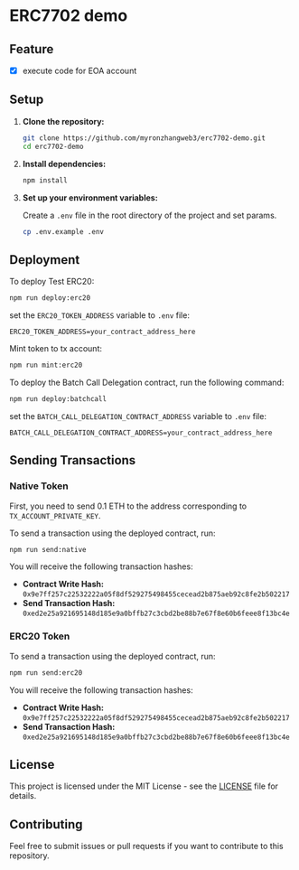 # ERC7702 demo

## Feature
- [x] execute code for EOA account

## Setup

1. **Clone the repository:**

   ```bash
   git clone https://github.com/myronzhangweb3/erc7702-demo.git
   cd erc7702-demo
   ```

2. **Install dependencies:**

   ```bash
   npm install
   ```

3. **Set up your environment variables:**

   Create a `.env` file in the root directory of the project and set params.
   ```bash
   cp .env.example .env
   ```

## Deployment

To deploy Test ERC20:

```bash
npm run deploy:erc20
```

set the `ERC20_TOKEN_ADDRESS` variable to `.env` file:

```plaintext
ERC20_TOKEN_ADDRESS=your_contract_address_here
```

Mint token to tx account:

```bash
npm run mint:erc20
```

To deploy the Batch Call Delegation contract, run the following command:

```bash
npm run deploy:batchcall
```

set the `BATCH_CALL_DELEGATION_CONTRACT_ADDRESS` variable to `.env` file:

```plaintext
BATCH_CALL_DELEGATION_CONTRACT_ADDRESS=your_contract_address_here
```

## Sending Transactions

### Native Token

First, you need to send 0.1 ETH to the address corresponding to `TX_ACCOUNT_PRIVATE_KEY`.

To send a transaction using the deployed contract, run:

```bash
npm run send:native
```

You will receive the following transaction hashes:

- **Contract Write Hash:** `0x9e7ff257c22532222a05f8df529275498455cecead2b875aeb92c8fe2b502217`
- **Send Transaction Hash:** `0xed2e25a921695148d185e9a0bffb27c3cbd2be88b7e67f8e60b6feee8f13bc4e`

### ERC20 Token

To send a transaction using the deployed contract, run:

```bash
npm run send:erc20
```

You will receive the following transaction hashes:

- **Contract Write Hash:** `0x9e7ff257c22532222a05f8df529275498455cecead2b875aeb92c8fe2b502217`
- **Send Transaction Hash:** `0xed2e25a921695148d185e9a0bffb27c3cbd2be88b7e67f8e60b6feee8f13bc4e`


## License

This project is licensed under the MIT License - see the [LICENSE](LICENSE) file for details.

## Contributing

Feel free to submit issues or pull requests if you want to contribute to this repository.